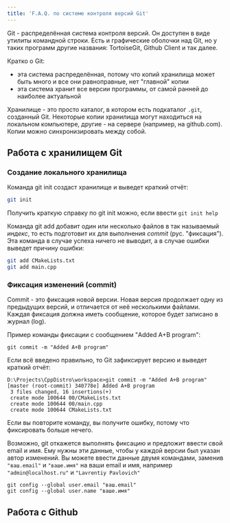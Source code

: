 ```yaml
---
title: 'F.A.Q. по системе контроля версий Git'
---
```


Git - распределённая система контроля версий. Он доступен в виде утилиты командной строки. Есть и графические оболочки над Git, но у таких программ другие названия: TortoiseGit, Github Client и так далее.

Кратко о Git:

- эта система распределённая, потому что копий хранилища может быть много и все они равноправные, нет "главной" копии
- эта система хранит все версии программы, от самой ранней до наиболее актуальной

Хранилище - это просто каталог, в котором есть подкаталог `.git`, созданный Git. Некоторые копии хранилища могут находиться на локальном компьютере, другие - на сервере (например, на github.com). Копии можно синхронизировать между собой.

## Работа с хранилищем Git

### Создание локального хранилища

Команда git init создаст хранилище и выведет краткий отчёт:

```bash
git init
```

Получить краткую справку по git init можно, если ввести `git init help`

Команда git add добавит один или несколько файлов в так называемый *индекс*, то есть подготовит их для выполнения *commit* (рус. "фиксация"). Эта команда в случае успеха ничего не выводит, а в случае ошибки выведет причину ошибки:

```bash
git add CMakeLists.txt
git add main.cpp
```

### Фиксация изменений (commit)

Commit - это фиксация новой версии. Новая версия продолжает одну из предыдущих версий, и отличается от неё несколькими файлами. Каждая фиксация должна иметь сообщение, которое будет записано в журнал (log).

Пример команды фиксации с сообщением "Added A+B program":

```
git commit -m "Added A+B program"
```

Если всё введено правильно, то Git зафиксирует версию и выведет краткий отчёт:

```
D:\Projects\CppDistro\workspace>git commit -m "Added A+B program"
[master (root-commit) 340778e] Added A+B program
 3 files changed, 16 insertions(+)
 create mode 100644 00/CMakeLists.txt
 create mode 100644 00/main.cpp
 create mode 100644 CMakeLists.txt
```

Если вы повторите команду, вы получите ошибку, потому что фиксировать больше нечего.

Возможно, git откажется выполнять фиксацию и предложит ввести свой email и имя. Ему нужны эти данные, чтобы у каждой версии был указан автор изменений. Вы можете ввести данные двумя командами, заменив `"ваш.email"` и `"ваше.имя"` на ваши email и имя, например `"admin@localhost.ru"` и `"Lavrentiy Pavlovich"`

```
git config --global user.email "ваш.email"
git config --global user.name "ваше.имя"
```

## Работа с Github

